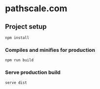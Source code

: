 # pathscale.com

## Project setup
```
npm install
```

### Compiles and minifies for production
```
npm run build
```

### Serve production build
```
serve dist
```

